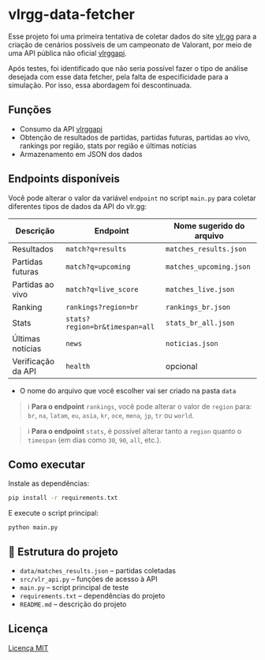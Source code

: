 ﻿# vlrgg-data-fetcher
Esse projeto foi uma primeira tentativa de coletar dados do site [vlr.gg](https://www.vlr.gg) para a criação de cenários possíveis de um campeonato de Valorant, por meio de uma API pública não oficial [vlrggapi](https://github.com/axsddlr/vlrggapi).

Após testes, foi identificado que não seria possível fazer o tipo de análise desejada com esse data fetcher, pela falta de especificidade para a simulação. Por isso, essa abordagem foi descontinuada.

## Funções 
- Consumo da API [vlrggapi](https://github.com/axsddlr/vlrggapi)
- Obtenção de resultados de partidas, partidas futuras, partidas ao vivo, rankings por região, stats por região e últimas notícias
- Armazenamento em JSON dos dados

## Endpoints disponíveis 
Você pode alterar o valor da variável `endpoint` no script `main.py` para coletar diferentes tipos de dados da API do vlr.gg:


| Descrição                 | Endpoint                                   | Nome sugerido do arquivo          |
|---------------------------|-------------------------------------------|-----------------------------------|
| Resultados                | `match?q=results`                         | `matches_results.json`            |
| Partidas futuras          | `match?q=upcoming`                        | `matches_upcoming.json`           |
| Partidas ao vivo          | `match?q=live_score`                      | `matches_live.json`               |
| Ranking      | `rankings?region=br`                      | `rankings_br.json`                |
| Stats  | `stats?region=br&timespan=all`           | `stats_br_all.json`               |
| Últimas notícias          | `news`                                    | `noticias.json`                   |
| Verificação da API        | `health`                                  | opcional

- O nome do arquivo que você escolher vai ser criado na pasta `data`
> ℹ️ **Para o endpoint** `rankings`, você pode alterar o valor de `region` para:  
> `br`, `na`, `latam`, `eu`, `asia`, `kr`, `oce`, `mena`, `jp`, `tr` ou `world`.

> ℹ️ **Para o endpoint** `stats`, é possível alterar tanto a `region` quanto o `timespan` (em dias como `30`, `90`, `all`, etc.).


## Como executar
Instale as dependências:

```bash
pip install -r requirements.txt
```

E execute o script principal:
```
python main.py
```

## 📁 Estrutura do projeto
- `data/matches_results.json` – partidas coletadas
- `src/vlr_api.py` – funções de acesso à API
- `main.py` – script principal de teste
- `requirements.txt` – dependências do projeto
- `README.md` – descrição do projeto

## Licença
[Licença MIT](LICENSE)

